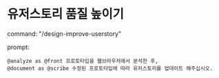 # 유저스토리 품질 높이기

command: "/design-improve-userstory"

prompt:
```
@analyze as @front 프로토타입을 웹브라우저에서 분석한 후,
@document as @scribe 수정된 프로토타입에 따라 유저스토리를 업데이트 해주십시오.
```